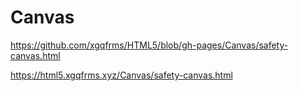 # Canvas


https://github.com/xgqfrms/HTML5/blob/gh-pages/Canvas/safety-canvas.html


https://html5.xgqfrms.xyz/Canvas/safety-canvas.html
